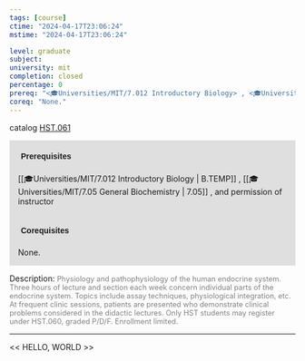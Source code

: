 ```yaml
---
tags: [course]
ctime: "2024-04-17T23:06:24"
mstime: "2024-04-17T23:06:24"

level: graduate
subject: 
university: mit
completion: closed
percentage: 0
prereq: "<🎓Universities/MIT/7.012 Introductory Biology> , <🎓Universities/MIT/7.05 General Biochemistry> , and permission of instructor"
coreq: "None."
---
```


catalog [HST.061](http://student.mit.edu/catalog/mHSTa.html#HST.061)

<span style="display: block; padding: 15px; background-color: rgb(100, 100, 100, 0.2);"><font id="m_prereq3985_0" style="display: block; font-family: Arial, sans-serif; font-weight: bold; padding: 5px">Prerequisites</font><br><span id="prereq3985_0">[[🎓Universities/MIT/7.012 Introductory Biology | B.TEMP]] , [[🎓Universities/MIT/7.05 General Biochemistry | 7.05]] , and permission of instructor</span></span>
<span style="display: block; padding: 15px; background-color: rgb(100, 100, 100, 0.2);"><font id="m_coreq3985_0" style="display: block; font-family: Arial, sans-serif; font-weight: bold; padding: 5px">Corequisites</font><br><span id="coreq3985_0">None.</span></span>

<font style="">Description:</font>
<font style="color: grey; font-size: 0.8rem;">Physiology and pathophysiology of the human endocrine system. Three hours of lecture and section each week concern individual parts of the endocrine system. Topics include assay techniques, physiological integration, etc. At frequent clinic sessions, patients are presented who demonstrate clinical problems considered in the didactic lectures. Only HST students may register under HST.060, graded P/D/F. Enrollment limited.</font>



---

<< HELLO, WORLD >>
